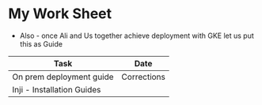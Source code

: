 # My Work Sheet



- Also - once Ali and Us together achieve deployment with GKE let us put this as Guide 

|  Task | Date  |
|---|---|
|  On prem deployment guide |  Corrections |
|  Inji - Installation Guides |   |